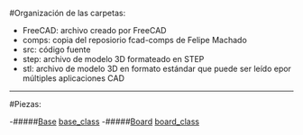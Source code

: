 #Organización de las carpetas:

- FreeCAD: archivo creado por FreeCAD
- comps: copia del reposiorio fcad-comps de Felipe Machado
- src: código fuente
- step: archivo de modelo 3D formateado en STEP
- stl: archivo de modelo 3D en formato estándar que puede ser leído epor múltiples aplicaciones CAD

___

#Piezas:

-#####[Base](https://github.com/URJCMakerGroup/TFG---Cristina---Fernandez/blob/main/src/base_class.py)
[base_class](C:\Users\Cristina\Desktop\TFG\Imagenes\base_class.PNG)
-#####[Board](https://github.com/URJCMakerGroup/TFG---Cristina---Fernandez/blob/main/src/board_class.py)
[board_class](C:\Users\Cristina\Desktop\TFG\Imagenes\board_class.PNG)
